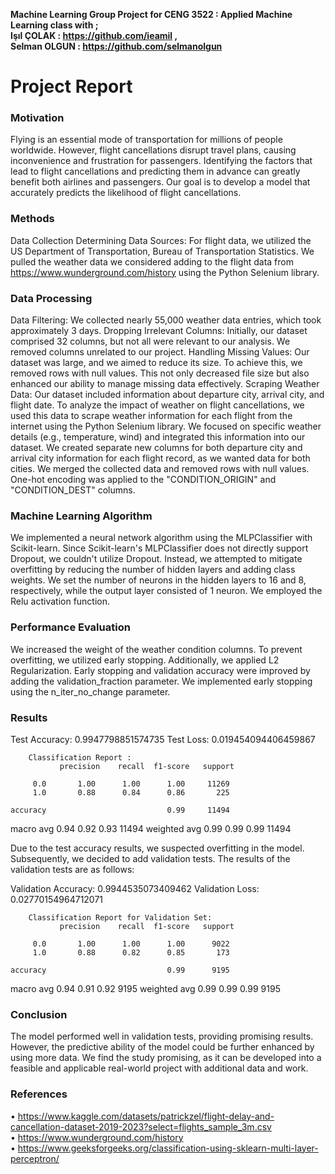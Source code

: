 **Machine Learning Group Project for CENG 3522 : Applied Machine Learning class with ; <br />
Işıl ÇOLAK : https://github.com/ieamil , <br />
Selman OLGUN : https://github.com/selmanolgun**

# Project Report

### Motivation
Flying is an essential mode of transportation for millions of people worldwide. However, flight cancellations disrupt travel plans, causing inconvenience and frustration for passengers. Identifying the factors that lead to flight cancellations and predicting them in advance can greatly benefit both airlines and passengers. Our goal is to develop a model that accurately predicts the likelihood of flight cancellations.

### Methods
Data Collection 
Determining Data Sources: For flight data, we utilized the US Department of Transportation, Bureau of Transportation Statistics. We pulled the weather data we considered adding to the flight data from https://www.wunderground.com/history using the Python Selenium library. 

### Data Processing
Data Filtering: We collected nearly 55,000 weather data entries, which took approximately 3 days. 
Dropping Irrelevant Columns: Initially, our dataset comprised 32 columns, but not all were relevant to our analysis. We removed columns unrelated to our project. 
Handling Missing Values: Our dataset was large, and we aimed to reduce its size. To achieve this, we removed rows with null values. This not only decreased file size but also enhanced our ability to manage missing data effectively. 
Scraping Weather Data: Our dataset included information about departure city, arrival city, and flight date. To analyze the impact of weather on flight cancellations, we used this data to scrape weather information for each flight from the internet using the Python Selenium library. We focused on specific weather details (e.g., temperature, wind) and integrated this information into our dataset. We created separate new columns for both departure city and arrival city information for each flight record, as we wanted data for both cities. We merged the collected data and removed rows with null values. One-hot encoding was applied to the "CONDITION_ORIGIN" and "CONDITION_DEST" columns.

### Machine Learning Algorithm
We implemented a neural network algorithm using the MLPClassifier with Scikit-learn. Since Scikit-learn's MLPClassifier does not directly support Dropout, we couldn't utilize Dropout. Instead, we attempted to mitigate overfitting by reducing the number of hidden layers and adding class weights. We set the number of neurons in the hidden layers to 16 and 8, respectively, while the output layer consisted of 1 neuron. We employed the Relu activation function. 

### Performance Evaluation
We increased the weight of the weather condition columns. To prevent overfitting, we utilized early stopping. Additionally, we applied L2 Regularization. Early stopping and validation accuracy were improved by adding the validation_fraction parameter. We implemented early stopping using the n_iter_no_change parameter.

### Results

Test Accuracy: 0.9947798851574735
Test Loss: 0.019454094406459867

		Classification Report :  
               precision    recall  f1-score   support

         0.0       1.00      1.00      1.00     11269
         1.0       0.88      0.84      0.86       225

    accuracy                           0.99     11494
   macro avg       0.94      0.92      0.93     11494
weighted avg       0.99      0.99      0.99     11494

Due to the test accuracy results, we suspected overfitting in the model. Subsequently, we decided to add validation tests. The results of the validation tests are as follows:

Validation Accuracy: 0.9944535073409462
Validation Loss: 0.02770154964712071

		Classification Report for Validation Set:  
               precision    recall  f1-score   support

         0.0       1.00      1.00      1.00      9022
         1.0       0.88      0.82      0.85       173

    accuracy                           0.99      9195
   macro avg       0.94      0.91      0.92      9195
weighted avg       0.99      0.99      0.99      9195

### Conclusion
 The model performed well in validation tests, providing promising results. However, the predictive ability of the model could be further enhanced by using more data. We find the study promising, as it can be developed into a feasible and applicable real-world project with additional data and work.


### References
•	https://www.kaggle.com/datasets/patrickzel/flight-delay-and-cancellation-dataset-2019-2023?select=flights_sample_3m.csv <br />
•	https://www.wunderground.com/history <br />
•	https://www.geeksforgeeks.org/classification-using-sklearn-multi-layer-perceptron/ <br />
